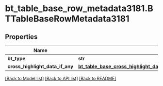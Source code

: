 # bt_table_base_row_metadata3181.BTTableBaseRowMetadata3181

## Properties
Name | Type | Description | Notes
------------ | ------------- | ------------- | -------------
**bt_type** | **str** |  | [optional] 
**cross_highlight_data_if_any** | [**bt_table_base_cross_highlight_data2609.BTTableBaseCrossHighlightData2609**](BTTableBaseCrossHighlightData2609.md) |  | [optional] 

[[Back to Model list]](../README.md#documentation-for-models) [[Back to API list]](../README.md#documentation-for-api-endpoints) [[Back to README]](../README.md)


